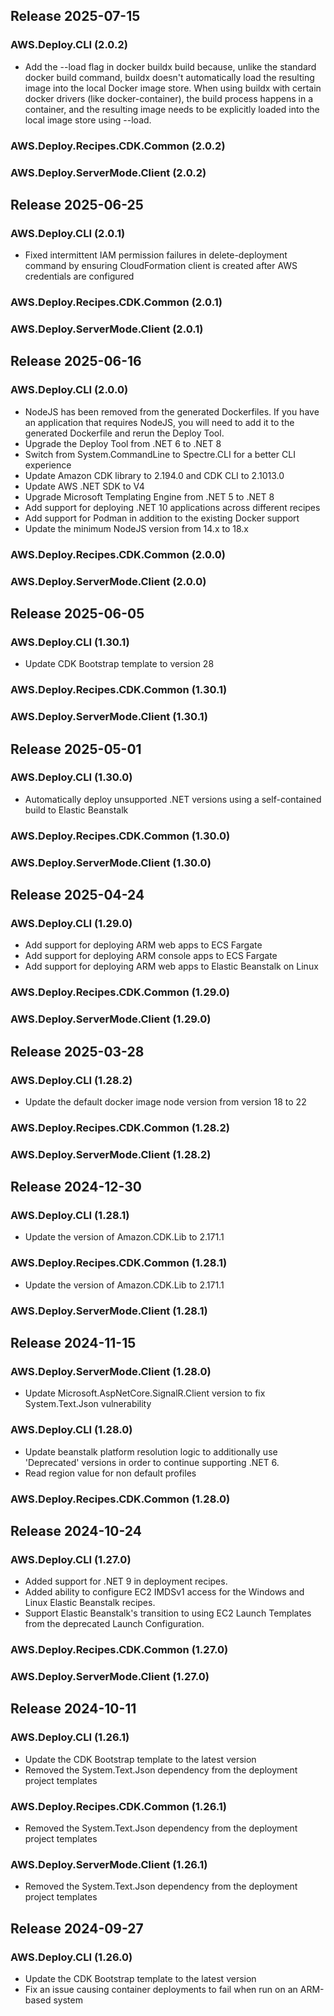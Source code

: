 ## Release 2025-07-15

### AWS.Deploy.CLI (2.0.2)
* Add the --load flag in docker buildx build because, unlike the standard docker build command, buildx doesn't automatically load the resulting image into the local Docker image store. When using buildx with certain docker drivers (like docker-container), the build process happens in a container, and the resulting image needs to be explicitly loaded into the local image store using --load.
### AWS.Deploy.Recipes.CDK.Common (2.0.2)
### AWS.Deploy.ServerMode.Client (2.0.2)

## Release 2025-06-25

### AWS.Deploy.CLI (2.0.1)
* Fixed intermittent IAM permission failures in delete-deployment command by ensuring CloudFormation client is created after AWS credentials are configured
### AWS.Deploy.Recipes.CDK.Common (2.0.1)
### AWS.Deploy.ServerMode.Client (2.0.1)

## Release 2025-06-16

### AWS.Deploy.CLI (2.0.0)
* NodeJS has been removed from the generated Dockerfiles. If you have an application that requires NodeJS, you will need to add it to the generated Dockerfile and rerun the Deploy Tool.
* Upgrade the Deploy Tool from .NET 6 to .NET 8
* Switch from System.CommandLine to Spectre.CLI for a better CLI experience
* Update Amazon CDK library to 2.194.0 and CDK CLI to 2.1013.0
* Update AWS .NET SDK to V4
* Upgrade Microsoft Templating Engine from .NET 5 to .NET 8
* Add support for deploying .NET 10 applications across different recipes
* Add support for Podman in addition to the existing Docker support
* Update the minimum NodeJS version from 14.x to 18.x
### AWS.Deploy.Recipes.CDK.Common (2.0.0)
### AWS.Deploy.ServerMode.Client (2.0.0)

## Release 2025-06-05

### AWS.Deploy.CLI (1.30.1)
* Update CDK Bootstrap template to version 28
### AWS.Deploy.Recipes.CDK.Common (1.30.1)
### AWS.Deploy.ServerMode.Client (1.30.1)

## Release 2025-05-01

### AWS.Deploy.CLI (1.30.0)
* Automatically deploy unsupported .NET versions using a self-contained build to Elastic Beanstalk
### AWS.Deploy.Recipes.CDK.Common (1.30.0)
### AWS.Deploy.ServerMode.Client (1.30.0)

## Release 2025-04-24

### AWS.Deploy.CLI (1.29.0)
* Add support for deploying ARM web apps to ECS Fargate
* Add support for deploying ARM console apps to ECS Fargate
* Add support for deploying ARM web apps to Elastic Beanstalk on Linux
### AWS.Deploy.Recipes.CDK.Common (1.29.0)
### AWS.Deploy.ServerMode.Client (1.29.0)

## Release 2025-03-28

### AWS.Deploy.CLI (1.28.2)
* Update the default docker image node version from version 18 to 22
### AWS.Deploy.Recipes.CDK.Common (1.28.2)
### AWS.Deploy.ServerMode.Client (1.28.2)

## Release 2024-12-30

### AWS.Deploy.CLI (1.28.1)
* Update the version of Amazon.CDK.Lib to 2.171.1
### AWS.Deploy.Recipes.CDK.Common (1.28.1)
* Update the version of Amazon.CDK.Lib to 2.171.1
### AWS.Deploy.ServerMode.Client (1.28.1)

## Release 2024-11-15

### AWS.Deploy.ServerMode.Client (1.28.0)
* Update Microsoft.AspNetCore.SignalR.Client version to fix System.Text.Json vulnerability
### AWS.Deploy.CLI (1.28.0)
* Update beanstalk platform resolution logic to additionally use 'Deprecated' versions in order to continue supporting .NET 6.
* Read region value for non default profiles
### AWS.Deploy.Recipes.CDK.Common (1.28.0)

## Release 2024-10-24

### AWS.Deploy.CLI (1.27.0)
* Added support for .NET 9 in deployment recipes.
* Added ability to configure EC2 IMDSv1 access for the Windows and Linux Elastic Beanstalk recipes.
* Support Elastic Beanstalk's transition to using EC2 Launch Templates from the deprecated Launch Configuration.
### AWS.Deploy.Recipes.CDK.Common (1.27.0)
### AWS.Deploy.ServerMode.Client (1.27.0)

## Release 2024-10-11

### AWS.Deploy.CLI (1.26.1)
* Update the CDK Bootstrap template to the latest version
* Removed the System.Text.Json dependency from the deployment project templates
### AWS.Deploy.Recipes.CDK.Common (1.26.1)
* Removed the System.Text.Json dependency from the deployment project templates
### AWS.Deploy.ServerMode.Client (1.26.1)
* Removed the System.Text.Json dependency from the deployment project templates

## Release 2024-09-27

### AWS.Deploy.CLI (1.26.0)
* Update the CDK Bootstrap template to the latest version
* Fix an issue causing container deployments to fail when run on an ARM-based system
